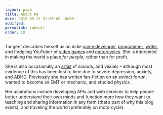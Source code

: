 ```yaml
---
layout: page
title: About Me
date: 2018-09-21 01:05:00 -0800
modified:
permalink: /about/
order: 10
---
```


Tangent describes herself as an indie [game developer](https://tangentfox.itch.io/), [programmer](https://github.com/TangentFoxy), [writer](https://blog.tangentfox.com/category/fiction/), and fledgling YouTuber of [video games](https://www.youtube.com/channel/UCZZ-RBp_D-a-JIuKDykhegA) and [motorcycles](https://www.youtube.com/channel/UC_4PhXYRFKik83krty3CHfA). She is interested in making the world a place _for people_, rather than for profit.

She is also occasionally an [artist](https://blog.tangentfox.com/category/art/) of sounds, and visuals – although most evidence of this has been lost to time due to severe depression, anxiety, and ADHD. Previously she has written fan-fiction on an extinct forum, wanted to become an EMT or mechanic, and studied physics.

Her aspirations include developing APIs and web services to help people better understand their own minds and function more how they want to, teaching and sharing information in any form (that’s part of why this blog exists), and traveling the world (preferably on motorcycle).
